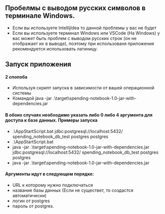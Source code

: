 ## Пробелмы с выводом русских символов в терминале Windows.
- Если вы используете IntellijIdea то данной проблемы у вас не будет
- Если вы используете терминал Windows или VSCode (На Windows) у вас может быть проблем с выводом русских строк (он не отображает их в выводе), поэтому при использованя приложения рекомендуется использовать латиницу. 

## Запуск приложения
#### 2 спопоба
- Используя скрипт запуска в зависимости от вашей операционной системы
- Командой java -jar .\target\spending-notebook-1.0-jar-with-dependencies.jar

#### В обоих случаях необходимо указать либо 0 либо 4 аргумента для доступа к базе данных. Примеры запуска
- .\AppStartScript.bat jdbc:postgresql://localhost:5432/ spending_notebook_db_test postgres postgres 
- .\AppStartScript.bat
- java -jar .\target\spending-notebook-1.0-jar-with-dependencies.jar jdbc:postgresql://localhost:5432/ spending_notebook_db_test postgres postgres
- java -jar .\target\spending-notebook-1.0-jar-with-dependencies.jar

#### Аргументы идут в следующем порядке: 
- URL к которому нужно подключаться
- название базы данных (Если не существет, то создастся автоматически) 
- логин от postgres
- пароль от postgres.